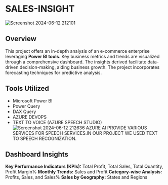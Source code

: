 # SALES-INSIGHT
![Screenshot 2024-06-12 212101](https://github.com/Ashok-67/SALES-INSIGHT/assets/110360080/a4dffac7-cbf2-4594-8bbf-d0d584846ec9)

## Overview
This project offers an in-depth analysis of an e-commerce enterprise leveraging **Power BI tools**. Key business metrics and trends are visualized through a comprehensive dashboard. The insights derived facilitate data-driven decision-making, aiding business growth. The project incorporates forecasting techniques for predictive analysis.

## Tools Utilized
* Microsoft Power BI
* Power Query
* DAX Query
* AZURE DEVOPS
* TEXT TO VOICE (AZURE SPEECH STUDIO)
![Screenshot 2024-06-12 212636](https://github.com/Ashok-67/SALES-INSIGHT/assets/110360080/9f0e6ba0-31cf-4c13-bf2c-6bfcd1c49a4d)
AZURE AI PROVIDE VARIOUS SERVICES FOR SPEECH SERVICES.IN OUR PROJECT WE USED TEXT TO SPEECH RECOGNIZATION.

## Dashboard Insights
**Key Performance Indicators (KPIs):** Total Profit, Total Sales, Total Quantity, Profit Margin%
**Monthly Trends:** Sales and Profit
**Category-wise Analysis:** Profits, Sales, and Sales%
**Sales by Geography:** States and Regions
